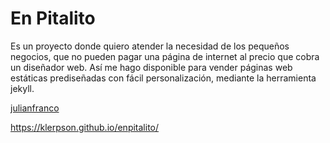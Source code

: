 En Pitalito
=========

Es un proyecto donde quiero atender la necesidad de los pequeños negocios, que no pueden pagar una página de internet al precio que cobra un diseñador web. Así me hago disponible para vender páginas web estáticas prediseñadas con fácil personalización, mediante la herramienta jekyll. 

[julianfranco](http://julianfran.co/)

https://klerpson.github.io/enpitalito/

